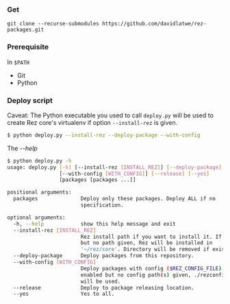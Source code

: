 
### Get

```
git clone --recurse-submodules https://github.com/davidlatwe/rez-packages.git
```

### Prerequisite

In `$PATH`
* Git
* Python

### Deploy script

Caveat: The Python executable you used to call `deploy.py` will be used to create Rez core's virtualenv if option `--install-rez` is given.

```bash
$ python deploy.py --install-rez --deploy-package --with-config
```

The *--help*
```bash
$ python deploy.py -h
usage: deploy.py [-h] [--install-rez [INSTALL_REZ]] [--deploy-package]
                 [--with-config [WITH_CONFIG]] [--release] [--yes]
                 [packages [packages ...]]

positional arguments:
  packages              Deploy only these packages. Deploy ALL if no
                        specification.

optional arguments:
  -h, --help            show this help message and exit
  --install-rez [INSTALL_REZ]
                        Rez install path if you want to install it. If enabled
                        but no path given, Rez will be installed in
                        '~/rez/core'. Directory will be removed if exists.
  --deploy-package      Deploy packages from this repository.
  --with-config [WITH_CONFIG]
                        Deploy packages with config ($REZ_CONFIG_FILE). If
                        enabled but no config path(s) given, ./rezconfig.py
                        will be used.
  --release             Deploy to package releasing location.
  --yes                 Yes to all.


```
